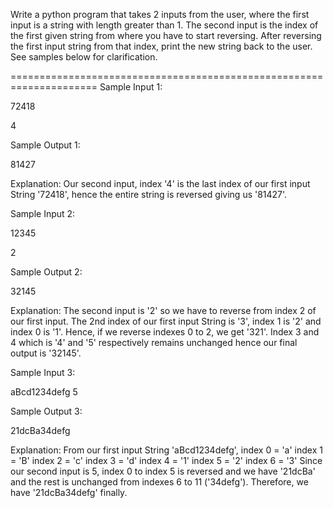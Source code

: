 Write a python program that takes 2 inputs from the user, where the first input is a string with length greater than 1. The second input is the index of the first given string from where you have to start reversing. After reversing the first input string from that index, print the new string back to the user. See samples below for clarification.

=====================================================================
Sample Input 1:

72418

4

Sample Output 1:

81427

Explanation: Our second input, index '4' is the last index of our first input String '72418', hence the entire string is reversed giving us '81427'.

Sample Input 2:

12345

2

Sample Output 2:

32145

Explanation: The second input is '2' so we have to reverse from index 2 of our first input. The 2nd index of our first input String is '3', index 1 is '2' and index 0 is '1'. Hence, if we reverse indexes 0 to 2, we get '321'. Index 3 and 4 which is '4' and '5' respectively remains unchanged hence our final output is '32145'.

Sample Input 3:

aBcd1234defg 5

Sample Output 3:

21dcBa34defg

Explanation: From our first input String 'aBcd1234defg', index 0 = 'a'
index 1 = 'B' index 2 = 'c' index 3 = 'd' index 4 = '1'
index 5 = '2'
index 6 = '3'
Since our second input is 5, index 0 to index 5 is reversed and we have '21dcBa' and the rest is unchanged from indexes 6 to 11 ('34defg'). Therefore, we have '21dcBa34defg' finally.
